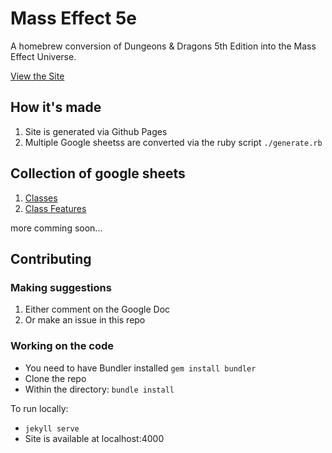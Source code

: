 # Mass Effect 5e
A homebrew conversion of Dungeons & Dragons 5th Edition into the Mass Effect Universe.

 [View the Site](https://queryluke.github.io/masseffect-5e)
 
 ## How it's made
 
 1. Site is generated via Github Pages
 2. Multiple Google sheetss are converted via the ruby script `./generate.rb`
 
 ## Collection of google sheets
 
 1. [Classes](https://docs.google.com/spreadsheets/d/e/2PACX-1vR_ggYGhA2KS7Vyo30ImCIIkRK6omm7dD0tiyeR1ytpg2EUpiMRyIT1QniX6vujm3DnV3eRj5pW6-TX/pubhtml)
 2. [Class Features](https://docs.google.com/spreadsheets/d/e/2PACX-1vSGBdk0hRdRSA7UVMow0_VlmTnIyX7Tm14rOVcEI74EOGymh8lTFodPByXU8PeczJVZxL0omNWb6iIg/pubhtml)
 
 more comming soon...
 
 ## Contributing
 
 ### Making suggestions
 
 1. Either comment on the Google Doc
 2. Or make an issue in this repo
 
 ### Working on the code
 * You need to have Bundler installed `gem install bundler`
 * Clone the repo
 * Within the directory: `bundle install`
 
 To run locally:
 
 * `jekyll serve`
 * Site is available at localhost:4000
